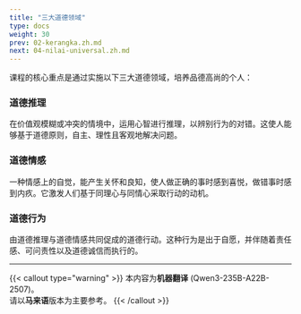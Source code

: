 ```yaml
---
title: "三大道德领域"
type: docs
weight: 30
prev: 02-kerangka.zh.md
next: 04-nilai-universal.zh.md
---
```


课程的核心重点是通过实施以下三大道德领域，培养品德高尚的个人：

### **道德推理**

在价值观模糊或冲突的情境中，运用心智进行推理，以辨别行为的对错。这使人能够基于道德原则，自主、理性且客观地解决问题。

### **道德情感**

一种情感上的自觉，能产生关怀和良知，使人做正确的事时感到喜悦，做错事时感到内疚。它激发人们基于同理心与同情心采取行动的动机。

### **道德行为**

由道德推理与道德情感共同促成的道德行动。这种行为是出于自愿，并伴随着责任感、可问责性以及道德诚信而执行的。

---

{{< callout type="warning" >}}
  本内容为**机器翻译** (Qwen3-235B-A22B-2507)。  
  请以**马来语**版本为主要参考。
{{< /callout >}}

